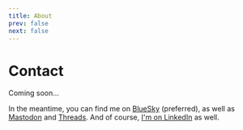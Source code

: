 ```yaml
---
title: About
prev: false
next: false
---
```


# Contact

Coming soon…

In the meantime, you can find me on [BlueSky](https://bsky.app/profile/eagereyes.org) (preferred), as well as [Mastodon](https://mastodon.social/@eagereyes) and [Threads](https://www.threads.net/@eagereyes). And of course, [I'm on LinkedIn](https://linkedin.com/in/rkosara/) as well.